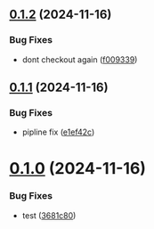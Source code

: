 ## [0.1.2](https://github.com/sergej-stk/notekeeper/compare/v0.1.1...v0.1.2) (2024-11-16)


### Bug Fixes

* dont checkout again ([f009339](https://github.com/sergej-stk/notekeeper/commit/f00933902697c00796ea4c16d65f290828d8ddbd))



## [0.1.1](https://github.com/sergej-stk/notekeeper/compare/v0.1.0...v0.1.1) (2024-11-16)


### Bug Fixes

* pipline fix ([e1ef42c](https://github.com/sergej-stk/notekeeper/commit/e1ef42cfd53fa00735e9247d82e3b90299a75124))



# [0.1.0](https://github.com/sergej-stk/notekeeper/compare/v0.0.2...v0.1.0) (2024-11-16)


### Bug Fixes

* test ([3681c80](https://github.com/sergej-stk/notekeeper/commit/3681c8036e2346bc2f4fa50ef2d34c56dfdd0237))



